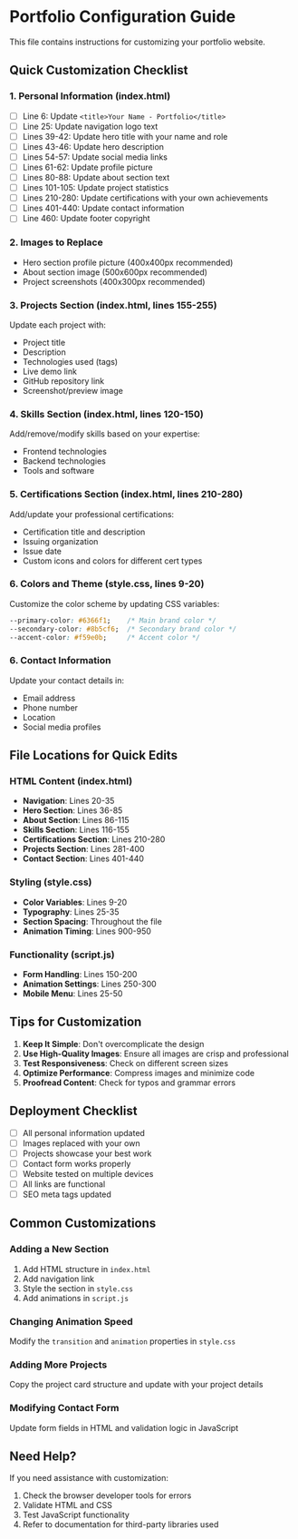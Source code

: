 # Portfolio Configuration Guide

This file contains instructions for customizing your portfolio website.

## Quick Customization Checklist

### 1. Personal Information (index.html)
- [ ] Line 6: Update `<title>Your Name - Portfolio</title>`
- [ ] Line 25: Update navigation logo text
- [ ] Lines 39-42: Update hero title with your name and role
- [ ] Lines 43-46: Update hero description
- [ ] Lines 54-57: Update social media links
- [ ] Lines 61-62: Update profile picture
- [ ] Lines 80-88: Update about section text
- [ ] Lines 101-105: Update project statistics
- [ ] Lines 210-280: Update certifications with your own achievements
- [ ] Lines 401-440: Update contact information
- [ ] Line 460: Update footer copyright

### 2. Images to Replace
- Hero section profile picture (400x400px recommended)
- About section image (500x600px recommended)
- Project screenshots (400x300px recommended)

### 3. Projects Section (index.html, lines 155-255)
Update each project with:
- Project title
- Description
- Technologies used (tags)
- Live demo link
- GitHub repository link
- Screenshot/preview image

### 4. Skills Section (index.html, lines 120-150)
Add/remove/modify skills based on your expertise:
- Frontend technologies
- Backend technologies
- Tools and software

### 5. Certifications Section (index.html, lines 210-280)
Add/update your professional certifications:
- Certification title and description
- Issuing organization
- Issue date
- Custom icons and colors for different cert types

### 6. Colors and Theme (style.css, lines 9-20)
Customize the color scheme by updating CSS variables:
```css
--primary-color: #6366f1;    /* Main brand color */
--secondary-color: #8b5cf6;  /* Secondary brand color */
--accent-color: #f59e0b;     /* Accent color */
```

### 6. Contact Information
Update your contact details in:
- Email address
- Phone number
- Location
- Social media profiles

## File Locations for Quick Edits

### HTML Content (index.html)
- **Navigation**: Lines 20-35
- **Hero Section**: Lines 36-85
- **About Section**: Lines 86-115
- **Skills Section**: Lines 116-155
- **Certifications Section**: Lines 210-280
- **Projects Section**: Lines 281-400
- **Contact Section**: Lines 401-440

### Styling (style.css)
- **Color Variables**: Lines 9-20
- **Typography**: Lines 25-35
- **Section Spacing**: Throughout the file
- **Animation Timing**: Lines 900-950

### Functionality (script.js)
- **Form Handling**: Lines 150-200
- **Animation Settings**: Lines 250-300
- **Mobile Menu**: Lines 25-50

## Tips for Customization

1. **Keep It Simple**: Don't overcomplicate the design
2. **Use High-Quality Images**: Ensure all images are crisp and professional
3. **Test Responsiveness**: Check on different screen sizes
4. **Optimize Performance**: Compress images and minimize code
5. **Proofread Content**: Check for typos and grammar errors

## Deployment Checklist

- [ ] All personal information updated
- [ ] Images replaced with your own
- [ ] Projects showcase your best work
- [ ] Contact form works properly
- [ ] Website tested on multiple devices
- [ ] All links are functional
- [ ] SEO meta tags updated

## Common Customizations

### Adding a New Section
1. Add HTML structure in `index.html`
2. Add navigation link
3. Style the section in `style.css`
4. Add animations in `script.js`

### Changing Animation Speed
Modify the `transition` and `animation` properties in `style.css`

### Adding More Projects
Copy the project card structure and update with your project details

### Modifying Contact Form
Update form fields in HTML and validation logic in JavaScript

## Need Help?

If you need assistance with customization:
1. Check the browser developer tools for errors
2. Validate HTML and CSS
3. Test JavaScript functionality
4. Refer to documentation for third-party libraries used
